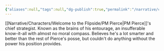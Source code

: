 ```yaml
---
{"aliases":null,"tags":null,"dg-publish":true,"permalink":"/narrative/characters/welcome-to-the-flipside/devon-marylebone/","dgPassFrontmatter":true}
---
```


[[Narrative/Characters/Welcome to the Flipside/PM Pierce\|PM Pierce]]'s chief strategist. Known as the brains of his entourage, an insufferable know-it-all with almost no moral compass. Believes he's a lot smarter and better than the rest of Pierce's posse, but couldn't do anything without the power his position provides.
